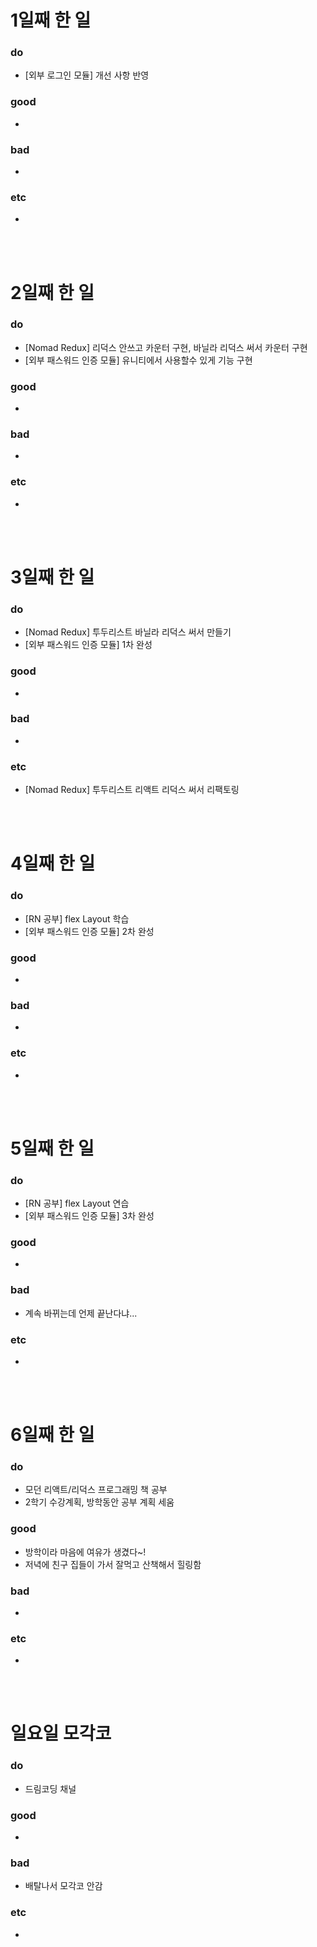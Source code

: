 # 1일째 한 일 
### do
- [외부 로그인 모듈] 개선 사항 반영

### good
- 

### bad
- 

### etc
- 

<br /><br />

# 2일째 한 일 
### do
- [Nomad Redux] 리덕스 안쓰고 카운터 구현, 바닐라 리덕스 써서 카운터 구현
- [외부 패스워드 인증 모듈] 유니티에서 사용할수 있게 기능 구현

### good
-

### bad
-

### etc
-

<br /><br />

# 3일째 한 일 
### do
- [Nomad Redux] 투두리스트 바닐라 리덕스 써서 만들기
- [외부 패스워드 인증 모듈] 1차 완성

### good
-

### bad
-

### etc
- [Nomad Redux] 투두리스트 리액트 리덕스 써서 리팩토링 

<br /><br />

# 4일째 한 일 
### do
- [RN 공부] flex Layout 학습
- [외부 패스워드 인증 모듈] 2차 완성
### good
-

### bad
-

### etc
- 

<br /><br />

# 5일째 한 일 
### do
- [RN 공부] flex Layout 연습
- [외부 패스워드 인증 모듈] 3차 완성

### good
-

### bad
- 계속 바뀌는데 언제 끝난다냐...

### etc
- 

<br /><br />

# 6일째 한 일 
### do
- 모던 리액트/리덕스 프로그래밍 책 공부
- 2학기 수강계획, 방학동안 공부 계획 세움

### good
- 방학이라 마음에 여유가 생겼다~!
- 저녁에 친구 집들이 가서 잘먹고 산책해서 힐링함
 
### bad
-

### etc
-

<br /><br />

# 일요일 모각코
### do
- 드림코딩 채널 

### good
-

### bad
- 배탈나서 모각코 안감

### etc
-

<br /><br />
